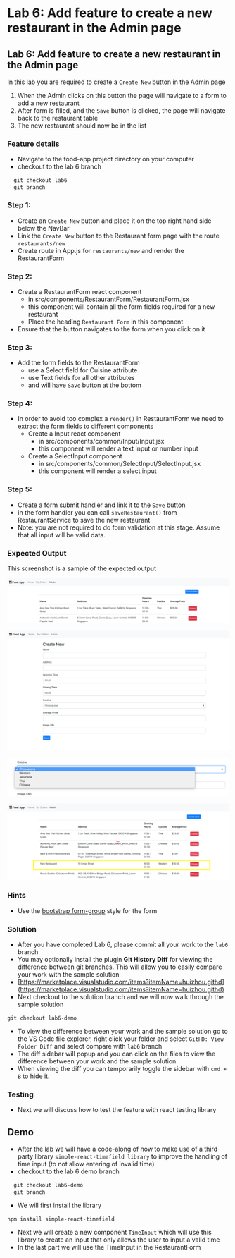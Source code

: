 # Lab 6: Add feature to create a new restaurant in the Admin page

## Lab 6: Add feature to create a new restaurant in the Admin page

In this lab you are required to create a `Create New` button in the Admin page

1. When the Admin clicks on this button the page will navigate to a form to add a new restaurant
2. After form is filled, and the `Save` button is clicked, the page will navigate back to the restaurant table
3. The new restaurant should now be in the list

### Feature details

* Navigate to the food-app project directory on your computer
* checkout to the lab 6 branch

```text
  git checkout lab6
  git branch
```

### Step 1:

* Create an `Create New` button and place it on the top right hand side below the NavBar
* Link the `Create New` button to the Restaurant form page with the route `restaurants/new`
* Create route in App.js for `restaurants/new` and render the RestaurantForm

### Step 2:

* Create a RestaurantForm react component
  * in src/components/RestaurantForm/RestaurantForm.jsx
  * this component will contain all the form fields required for a new restaurant
  * Place the heading `Restaurant Form` in this component
* Ensure that the button navigates to the form when you click on it

### Step 3:

* Add the form fields to the RestaurantForm
  * use a Select field for Cuisine attribute
  * use Text fields for all other attributes
  * and will have `Save` button at the bottom

### Step 4:

* In order to avoid too complex a `render()` in RestaurantForm we need to extract the form fields to different components
  * Create a Input react component
    * in src/components/common/Input/Input.jsx
    * this component will render a text input or number input
  * Create a SelectInput component
    * in src/components/common/SelectInput/SelectInput.jsx
    * this component will render a select input

### Step 5:

* Create a form submit handler and link it to the `Save` button
* in the form handler you can call `saveRestaurant()` from RestaurantService to save the new restaurant
* Note: you are not required to do form validation at this stage. Assume that all input will be valid data.

### Expected Output

This screenshot is a sample of the expected output

![Create New restaurant button on the Admin page](../../../.gitbook/assets/lab6-output-1%20%281%29.png)

![Create new restaurant form](../../../.gitbook/assets/lab6-output-2%20%281%29.png)

![Options in the cuisine select field](../../../.gitbook/assets/lab6-output-3.png)

![Restaurant table now contains the newly created restaurant](../../../.gitbook/assets/lab6-output-4%20%281%29.png)

### Hints

* Use the [bootstrap form-group](https://getbootstrap.com/docs/4.1/components/forms/#overview) style for the form

### Solution

* After you have completed Lab 6, please commit all your work to the `lab6` branch
* You may optionally install the plugin **Git History Diff** for viewing the difference between git branches. This will allow you to easily compare your work with the sample solution
* [https://marketplace.visualstudio.com/items?itemName=huizhou.githd](https://marketplace.visualstudio.com/items?itemName=huizhou.githd)
* Next checkout to the solution branch and we will now walk through the sample solution

```text
git checkout lab6-demo
```

* To view the difference between your work and the sample solution go to the VS Code file explorer, right click your folder and select `GitHD: View Folder Diff` and select compare with `lab6` branch
* The diff sidebar will popup and you can click on the files to view the difference between your work and the sample solution.
* When viewing the diff you can temporarily toggle the sidebar with `cmd + B` to hide it.

### Testing

* Next we will discuss how to test the feature with react testing library

## Demo

* After the lab we will have a code-along of how to make use of a third party library `simple-react-timefield library` to improve the handling of time input \(to not allow entering of invalid time\)
* checkout to the lab 6 demo branch

```text
  git checkout lab6-demo
  git branch
```

* We will first install the library

```text
npm install simple-react-timefield
```

* Next we will create a new component `TimeInput` which will use this library to create an input that only allows the user to input a valid time
* In the last part we will use the TimeInput in the RestaurantForm

